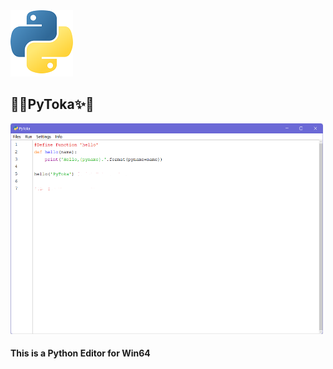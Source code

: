 <img src="https://github.com/Win12Home/PyToka/blob/main/PyToka.png">
<h2>🎈✨PyToka✨🎈</h2>
<img src="https://github.com/Win12Home/PyToka/blob/main/PyTokaGUI-1.png" width="500" height="337">
<h4>This is a Python Editor for Win64</h4>
